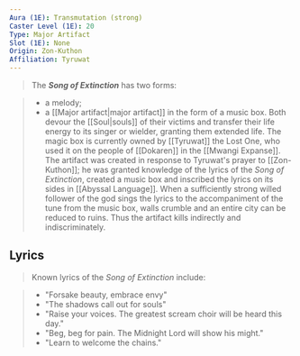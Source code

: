 ```yaml
---
Aura (1E): Transmutation (strong)
Caster Level (1E): 20
Type: Major Artifact
Slot (1E): None
Origin: Zon-Kuthon
Affiliation: Tyruwat
---
```


> The ***Song of Extinction*** has two forms:

> - a melody;
> - a [[Major artifact|major artifact]] in the form of a music box.
> Both devour the [[Soul|souls]] of their victims and transfer their life energy to its singer or wielder, granting them extended life.
> The magic box is currently owned by [[Tyruwat]] the Lost One, who used it on the people of [[Dokaren]] in the [[Mwangi Expanse]].
> The artifact was created in response to Tyruwat's prayer to [[Zon-Kuthon]]; he was granted knowledge of the lyrics of the *Song of Extinction*, created a music box and inscribed the lyrics on its sides in [[Abyssal Language]]. When a sufficiently strong willed follower of the god sings the lyrics to the accompaniment of the tune from the music box, walls crumble and an entire city can be reduced to ruins. Thus the artifact kills indirectly and indiscriminately.


## Lyrics

> Known lyrics of the *Song of Extinction* include:

> - "Forsake beauty, embrace envy"
> - "The shadows call out for souls"
> - "Raise your voices. The greatest scream choir will be heard this day."
> - "Beg, beg for pain. The Midnight Lord will show his might."
> - "Learn to welcome the chains."






